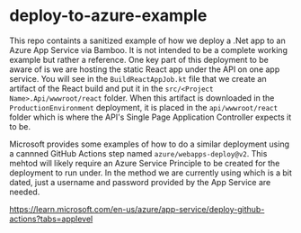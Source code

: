 # deploy-to-azure-example

This repo containts a sanitized example of how we deploy a .Net app to an Azure App Service via Bamboo.  It is not intended to be a complete working example but rather a reference.  One key part of this deployment to be aware of is we are hosting the static React app under the API on one app service.  You will see in the `BuildReactAppJob.kt` file that we create an artifact of the React build and put it in the `src/<Project Name>.Api/wwwroot/react` folder.  When this artifact is downloaded in the `ProductionEnvironment` deployment, it is placed in the `api/wwwroot/react` folder which is where the API's Single Page Application Controller expects it to be.

Microsoft provides some examples of how to do a similar deployment using a cannned GitHub Actions step named `azure/webapps-deploy@v2`.  This mehtod will likely require an Azure Service Principle to be created for the deployment to run under.  In the method we are currently using which is a bit dated, just a username and password provided by the App Service are needed.

https://learn.microsoft.com/en-us/azure/app-service/deploy-github-actions?tabs=applevel